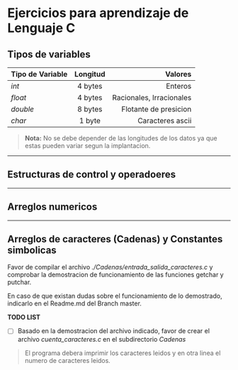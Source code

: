 # Ejercicios para aprendizaje de Lenguaje C

## Tipos de variables
| **Tipo de Variable** | **Longitud** |              **Valores** |
| :------------------- | :----------: | -----------------------: |
| *int*                |   4 bytes    |                  Enteros |
| *float*              |   4 bytes    | Racionales, Irracionales |
| *double*             |   8 bytes    |    Flotante de presicion |
| *char*               |    1 byte    |         Caracteres ascii |

> **Nota:** No se debe depender de las longitudes de los datos ya que estas pueden variar segun la implantacion.

----

## Estructuras de control y operadoeres

----

## Arreglos numericos

-----

## Arreglos de caracteres (Cadenas) y Constantes simbolicas

Favor de compilar el archivo *./Cadenas/entrada_salida_caracteres.c* y comprobar la demostracion de funcionamiento de las funciones getchar y putchar.

En caso de que existan dudas sobre el funcionamiento de lo demostrado, indicarlo en el Readme.md del Branch master.

**TODO LIST**
- [ ] Basado en la demostracion del archivo indicado, favor de crear el archivo *cuenta_caracteres.c* en el subdirectorio *Cadenas*

> El programa debera imprimir los caracteres leidos y en otra linea el numero de caracteres leidos.
